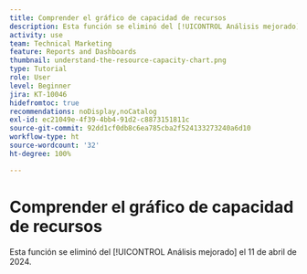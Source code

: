 ```yaml
---
title: Comprender el gráfico de capacidad de recursos
description: Esta función se eliminó del [!UICONTROL Análisis mejorado] el 11 de abril de 2024.
activity: use
team: Technical Marketing
feature: Reports and Dashboards
thumbnail: understand-the-resource-capacity-chart.png
type: Tutorial
role: User
level: Beginner
jira: KT-10046
hidefromtoc: true
recommendations: noDisplay,noCatalog
exl-id: ec21049e-4f39-4bb4-91d2-c8873151811c
source-git-commit: 92dd1cf0db8c6ea785cba2f524133273240a6d10
workflow-type: ht
source-wordcount: '32'
ht-degree: 100%

---
```


# Comprender el gráfico de capacidad de recursos

Esta función se eliminó del [!UICONTROL Análisis mejorado] el 11 de abril de 2024.


